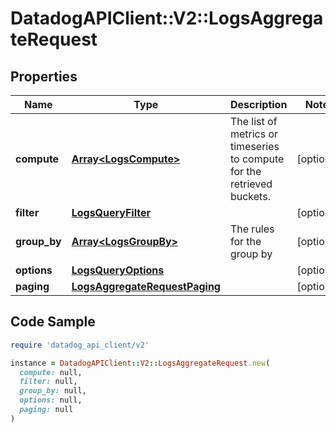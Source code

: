 # DatadogAPIClient::V2::LogsAggregateRequest

## Properties

| Name | Type | Description | Notes |
| ---- | ---- | ----------- | ----- |
| **compute** | [**Array&lt;LogsCompute&gt;**](LogsCompute.md) | The list of metrics or timeseries to compute for the retrieved buckets. | [optional] |
| **filter** | [**LogsQueryFilter**](LogsQueryFilter.md) |  | [optional] |
| **group_by** | [**Array&lt;LogsGroupBy&gt;**](LogsGroupBy.md) | The rules for the group by | [optional] |
| **options** | [**LogsQueryOptions**](LogsQueryOptions.md) |  | [optional] |
| **paging** | [**LogsAggregateRequestPaging**](LogsAggregateRequestPaging.md) |  | [optional] |

## Code Sample

```ruby
require 'datadog_api_client/v2'

instance = DatadogAPIClient::V2::LogsAggregateRequest.new(
  compute: null,
  filter: null,
  group_by: null,
  options: null,
  paging: null
)
```

